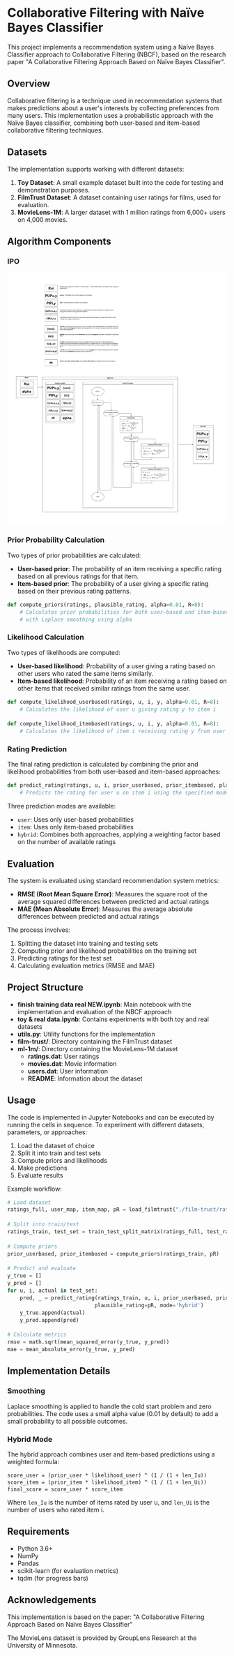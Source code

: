 # Collaborative Filtering with Naïve Bayes Classifier

This project implements a recommendation system using a Naïve Bayes Classifier approach to Collaborative Filtering (NBCF), based on the research paper "A Collaborative Filtering Approach Based on Naïve Bayes Classifier". 

## Overview

Collaborative filtering is a technique used in recommendation systems that makes predictions about a user's interests by collecting preferences from many users. This implementation uses a probabilistic approach with the Naïve Bayes classifier, combining both user-based and item-based collaborative filtering techniques.

## Datasets

The implementation supports working with different datasets:

1. **Toy Dataset**: A small example dataset built into the code for testing and demonstration purposes.
2. **FilmTrust Dataset**: A dataset containing user ratings for films, used for evaluation.
3. **MovieLens-1M**: A larger dataset with 1 million ratings from 6,000+ users on 4,000 movies.

## Algorithm Components

### IPO

![alt text](IPO.jpg)

### Prior Probability Calculation

Two types of prior probabilities are calculated:
- **User-based prior**: The probability of an item receiving a specific rating based on all previous ratings for that item.
- **Item-based prior**: The probability of a user giving a specific rating based on their previous rating patterns.

```python
def compute_priors(ratings, plausible_rating, alpha=0.01, R=8):
    # Calculates prior probabilities for both user-based and item-based approaches
    # with Laplace smoothing using alpha
```

### Likelihood Calculation

Two types of likelihoods are computed:
- **User-based likelihood**: Probability of a user giving a rating based on other users who rated the same items similarly.
- **Item-based likelihood**: Probability of an item receiving a rating based on other items that received similar ratings from the same user.

```python
def compute_likelihood_userbased(ratings, u, i, y, alpha=0.01, R=8):
    # Calculates the likelihood of user u giving rating y to item i
    
def compute_likelihood_itembased(ratings, u, i, y, alpha=0.01, R=8):
    # Calculates the likelihood of item i receiving rating y from user u
```

### Rating Prediction

The final rating prediction is calculated by combining the prior and likelihood probabilities from both user-based and item-based approaches:

```python
def predict_rating(ratings, u, i, prior_userbased, prior_itembased, plausible_rating, alpha=0.01, mode='hybrid'):
    # Predicts the rating for user u on item i using the specified mode (user, item, or hybrid)
```

Three prediction modes are available:
- `user`: Uses only user-based probabilities
- `item`: Uses only item-based probabilities
- `hybrid`: Combines both approaches, applying a weighting factor based on the number of available ratings

## Evaluation

The system is evaluated using standard recommendation system metrics:
- **RMSE (Root Mean Square Error)**: Measures the square root of the average squared differences between predicted and actual ratings
- **MAE (Mean Absolute Error)**: Measures the average absolute differences between predicted and actual ratings

The process involves:
1. Splitting the dataset into training and testing sets
2. Computing prior and likelihood probabilities on the training set
3. Predicting ratings for the test set
4. Calculating evaluation metrics (RMSE and MAE)

## Project Structure

- **finish training data real NEW.ipynb**: Main notebook with the implementation and evaluation of the NBCF approach
- **toy & real data.ipynb**: Contains experiments with both toy and real datasets
- **utils.py**: Utility functions for the implementation
- **film-trust/**: Directory containing the FilmTrust dataset
- **ml-1m/**: Directory containing the MovieLens-1M dataset
  - **ratings.dat**: User ratings
  - **movies.dat**: Movie information
  - **users.dat**: User information
  - **README**: Information about the dataset

## Usage

The code is implemented in Jupyter Notebooks and can be executed by running the cells in sequence. To experiment with different datasets, parameters, or approaches:

1. Load the dataset of choice
2. Split it into train and test sets
3. Compute priors and likelihoods
4. Make predictions
5. Evaluate results

Example workflow:
```python
# Load dataset
ratings_full, user_map, item_map, pR = load_filmtrust("./film-trust/ratings.txt")

# Split into train/test
ratings_train, test_set = train_test_split_matrix(ratings_full, test_ratio=0.2)

# Compute priors
prior_userbased, prior_itembased = compute_priors(ratings_train, pR)

# Predict and evaluate
y_true = []
y_pred = []
for u, i, actual in test_set:
    pred, _ = predict_rating(ratings_train, u, i, prior_userbased, prior_itembased, 
                            plausible_rating=pR, mode='hybrid')
    y_true.append(actual)
    y_pred.append(pred)

# Calculate metrics
rmse = math.sqrt(mean_squared_error(y_true, y_pred))
mae = mean_absolute_error(y_true, y_pred)
```

## Implementation Details

### Smoothing

Laplace smoothing is applied to handle the cold start problem and zero probabilities. The code uses a small alpha value (0.01 by default) to add a small probability to all possible outcomes.

### Hybrid Mode

The hybrid approach combines user and item-based predictions using a weighted formula:
```
score_user = (prior_user * likelihood_user) ^ (1 / (1 + len_Iu))
score_item = (prior_item * likelihood_item) ^ (1 / (1 + len_Ui))
final_score = score_user * score_item
```

Where `len_Iu` is the number of items rated by user u, and `len_Ui` is the number of users who rated item i.

## Requirements

- Python 3.6+
- NumPy
- Pandas
- scikit-learn (for evaluation metrics)
- tqdm (for progress bars)

## Acknowledgements

This implementation is based on the paper:
"A Collaborative Filtering Approach Based on Naïve Bayes Classifier" 

The MovieLens dataset is provided by GroupLens Research at the University of Minnesota.
